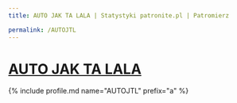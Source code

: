 ```yaml
---
title: AUTO JAK TA LALA | Statystyki patronite.pl | Patromierz

permalink: /AUTOJTL
---
```


# [AUTO JAK TA LALA](https://patronite.pl/AUTOJTL)

{% include profile.md name="AUTOJTL" prefix="a" %}
